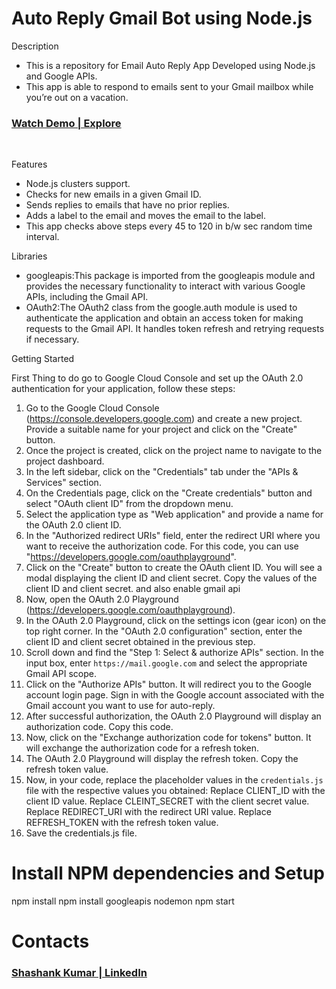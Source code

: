 # Auto Reply Gmail Bot using Node.js 

Description
- This is a repository for Email Auto Reply App Developed using Node.js and Google APIs.
- This app  is able to respond to emails sent to your Gmail mailbox while you’re out on a vacation.

<h3> <a href = "https://drive.google.com/file/d/1aU7EC0QZaKAiyUsWObUvR58lBJ4_rQXu/view?usp=sharing"> Watch Demo | Explore</a> </h3><br>

 Features
- Node.js clusters support.
- Checks for new emails in a given Gmail ID.
- Sends replies to emails that have no prior replies.
- Adds a label to the email and moves the email to the label.
- This app checks above steps every 45 to 120 in b/w sec  random time interval. 

 Libraries  
- googleapis:This package is imported from the googleapis module and provides the necessary functionality to interact
   with various Google APIs, including the Gmail API.
- OAuth2:The OAuth2 class from the google.auth module is used to authenticate the application and obtain an access
   token for making requests to the Gmail API. It handles token refresh and retrying requests if necessary. 

 Getting Started

First Thing to do go to Google Cloud Console and set up the OAuth 2.0 authentication for
your application, follow these steps:
1. Go to the Google Cloud Console (https://console.developers.google.com) and create a new project. Provide a
   suitable name for your project and click on the "Create" button.
2. Once the project is created, click on the project name to navigate to the project dashboard.
3. In the left sidebar, click on the "Credentials" tab under the "APIs & Services" section.
4. On the Credentials page, click on the "Create credentials" button and select "OAuth client ID" from the
   dropdown menu.
5. Select the application type as "Web application" and provide a name for the OAuth 2.0 client ID.
6. In the "Authorized redirect URIs" field, enter the redirect URI where you want to receive the authorization
   code. For this code, you can use "https://developers.google.com/oauthplayground".
8. Click on the "Create" button to create the OAuth client ID. You will see a modal displaying the client ID
   and client secret. Copy the values of the client ID and client secret. and also enable gmail api 
9. Now, open the OAuth 2.0 Playground (https://developers.google.com/oauthplayground).
10. In the OAuth 2.0 Playground, click on the settings icon (gear icon) on the top right corner. In the
   "OAuth 2.0 configuration" section, enter the client ID and client secret obtained in the previous step.
11. Scroll down and find the "Step 1: Select & authorize APIs" section. In the input box, enter `https://mail.google.com`
   and select the appropriate Gmail API scope.
12. Click on the "Authorize APIs" button. It will redirect you to the Google account login page. Sign in with the
   Google account associated with the Gmail account you want to use for auto-reply.
13. After successful authorization, the OAuth 2.0 Playground will display an authorization code. Copy this code.
14. Now, click on the "Exchange authorization code for tokens" button. It will exchange the authorization code for
   a refresh token.
15. The OAuth 2.0 Playground will display the refresh token. Copy the refresh token value.
16. Now, in your code, replace the placeholder values in the `credentials.js` file with the respective values
   you obtained:
   Replace CLIENT_ID with the client ID value.
   Replace CLEINT_SECRET with the client secret value.
   Replace REDIRECT_URI with the redirect URI value.
   Replace REFRESH_TOKEN with the refresh token value.
17. Save the credentials.js file.


# Install NPM dependencies and Setup
npm install
npm install googleapis nodemon
npm start

# Contacts
<h3> <a href = "https://www.linkedin.com/in/stellarshank/"> Shashank Kumar | LinkedIn</a> </h3><br>
